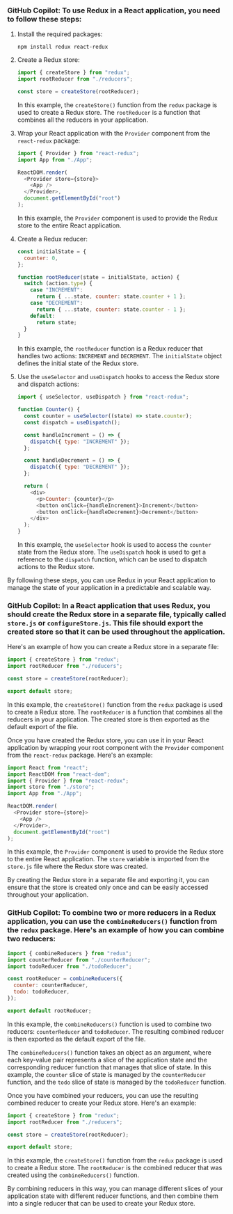### GitHub Copilot: To use Redux in a React application, you need to follow these steps:

1. Install the required packages:

   ```
   npm install redux react-redux
   ```

2. Create a Redux store:

   ```javascript
   import { createStore } from "redux";
   import rootReducer from "./reducers";

   const store = createStore(rootReducer);
   ```

   In this example, the `createStore()` function from the `redux` package is used to create a Redux store. The `rootReducer` is a function that combines all the reducers in your application.

3. Wrap your React application with the `Provider` component from the `react-redux` package:

   ```javascript
   import { Provider } from "react-redux";
   import App from "./App";

   ReactDOM.render(
     <Provider store={store}>
       <App />
     </Provider>,
     document.getElementById("root")
   );
   ```

   In this example, the `Provider` component is used to provide the Redux store to the entire React application.

4. Create a Redux reducer:

   ```javascript
   const initialState = {
     counter: 0,
   };

   function rootReducer(state = initialState, action) {
     switch (action.type) {
       case "INCREMENT":
         return { ...state, counter: state.counter + 1 };
       case "DECREMENT":
         return { ...state, counter: state.counter - 1 };
       default:
         return state;
     }
   }
   ```

   In this example, the `rootReducer` function is a Redux reducer that handles two actions: `INCREMENT` and `DECREMENT`. The `initialState` object defines the initial state of the Redux store.

5. Use the `useSelector` and `useDispatch` hooks to access the Redux store and dispatch actions:

   ```javascript
   import { useSelector, useDispatch } from "react-redux";

   function Counter() {
     const counter = useSelector((state) => state.counter);
     const dispatch = useDispatch();

     const handleIncrement = () => {
       dispatch({ type: "INCREMENT" });
     };

     const handleDecrement = () => {
       dispatch({ type: "DECREMENT" });
     };

     return (
       <div>
         <p>Counter: {counter}</p>
         <button onClick={handleIncrement}>Increment</button>
         <button onClick={handleDecrement}>Decrement</button>
       </div>
     );
   }
   ```

   In this example, the `useSelector` hook is used to access the `counter` state from the Redux store. The `useDispatch` hook is used to get a reference to the `dispatch` function, which can be used to dispatch actions to the Redux store.

By following these steps, you can use Redux in your React application to manage the state of your application in a predictable and scalable way.

### GitHub Copilot: In a React application that uses Redux, you should create the Redux store in a separate file, typically called `store.js` or `configureStore.js`. This file should export the created store so that it can be used throughout the application.

Here's an example of how you can create a Redux store in a separate file:

```javascript
import { createStore } from "redux";
import rootReducer from "./reducers";

const store = createStore(rootReducer);

export default store;
```

In this example, the `createStore()` function from the `redux` package is used to create a Redux store. The `rootReducer` is a function that combines all the reducers in your application. The created store is then exported as the default export of the file.

Once you have created the Redux store, you can use it in your React application by wrapping your root component with the `Provider` component from the `react-redux` package. Here's an example:

```javascript
import React from "react";
import ReactDOM from "react-dom";
import { Provider } from "react-redux";
import store from "./store";
import App from "./App";

ReactDOM.render(
  <Provider store={store}>
    <App />
  </Provider>,
  document.getElementById("root")
);
```

In this example, the `Provider` component is used to provide the Redux store to the entire React application. The `store` variable is imported from the `store.js` file where the Redux store was created.

By creating the Redux store in a separate file and exporting it, you can ensure that the store is created only once and can be easily accessed throughout your application.

### GitHub Copilot: To combine two or more reducers in a Redux application, you can use the `combineReducers()` function from the `redux` package. Here's an example of how you can combine two reducers:

```javascript
import { combineReducers } from "redux";
import counterReducer from "./counterReducer";
import todoReducer from "./todoReducer";

const rootReducer = combineReducers({
  counter: counterReducer,
  todo: todoReducer,
});

export default rootReducer;
```

In this example, the `combineReducers()` function is used to combine two reducers: `counterReducer` and `todoReducer`. The resulting combined reducer is then exported as the default export of the file.

The `combineReducers()` function takes an object as an argument, where each key-value pair represents a slice of the application state and the corresponding reducer function that manages that slice of state. In this example, the `counter` slice of state is managed by the `counterReducer` function, and the `todo` slice of state is managed by the `todoReducer` function.

Once you have combined your reducers, you can use the resulting combined reducer to create your Redux store. Here's an example:

```javascript
import { createStore } from "redux";
import rootReducer from "./reducers";

const store = createStore(rootReducer);

export default store;
```

In this example, the `createStore()` function from the `redux` package is used to create a Redux store. The `rootReducer` is the combined reducer that was created using the `combineReducers()` function.

By combining reducers in this way, you can manage different slices of your application state with different reducer functions, and then combine them into a single reducer that can be used to create your Redux store.
